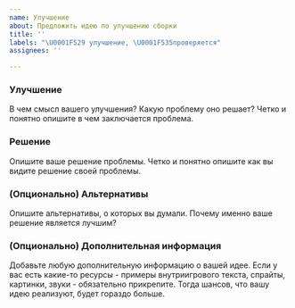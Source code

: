 ```yaml
---
name: Улучшение
about: Предложить идею по улучшению сборки
title: ''
labels: "\U0001F529 улучшение, \U0001F535проверяется"
assignees: ''

---
```


### Улучшение
В чем смысл вашего улучшения? Какую проблему оно решает? Четко и понятно опишите в чем заключается проблема.

### Решение
Опишите ваше решение проблемы. Четко и понятно опишите как вы видите решение своей проблемы.

### (Опционально) Альтернативы
Опишите альтернативы, о которых вы думали. Почему именно ваше решение является лучшим?

### (Опционально) Дополнительная информация
Добавьте любую дополнительную информацию о вашей идее. Если у вас есть какие-то ресурсы - примеры внутриигрового текста, спрайты, картинки, звуки - обязательно прикрепите. Тогда шансов, что вашу идею реализуют, будет гораздо больше.
